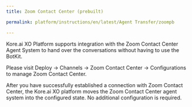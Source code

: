 ```yaml
---
title: Zoom Contact Center (prebuilt)

permalink: platform/instructions/en/latest/Agent Transfer/zoompb

---
```


<container>

Kore.ai XO Platform supports integration with the Zoom Contact Center Agent System to hand over the conversations without having to use the BotKit.

Please visit Deploy → Channels → Zoom Contact Center → Configurations to manage Zoom Contact Center.

After you have successfully established a connection with Zoom Contact Center, the Kore.ai XO platform moves the Zoom Contact Center agent system into the configured state. No additional configuration is required.

</container>
